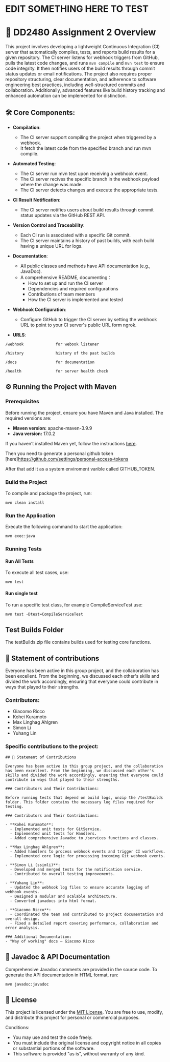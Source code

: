 # EDIT SOMETHING HERE TO TEST

# 🚀 DD2480 Assignment 2 Overview

This project involves developing a lightweight Continuous Integration (CI) server that automatically compiles, tests, and reports build results for a given repository. The CI server listens for webhook triggers from GitHub, pulls the latest code changes, and runs `mvn compile` and `mvn test` to ensure code integrity. It then notifies users of the build results through commit status updates or email notifications. The project also requires proper repository structuring, clear documentation, and adherence to software engineering best practices, including well-structured commits and collaboration. Additionally, advanced features like build history tracking and enhanced automation can be implemented for distinction.

## 🛠️ Core Components:

- **Compilation**:

  - The CI server support compiling the project when triggered by a webhook.
  - It fetch the latest code from the specified branch and run mvn compile.

- **Automated Testing**:

  - The CI server run mvn test upon receiving a webhook event.
  - The Ci server recives the specific branch in the webhook payload where the change was made.
  - The CI server detects changes and execute the appropriate tests.

- **CI Result Notification**:

  - The CI server notifies users about build results through commit status updates via the GitHub REST API.

- **Version Control and Traceability**:

  - Each CI run is associated with a specific Git commit.
  - The CI server maintains a history of past builds, with each build having a unique URL for logs.

- **Documentation**:

  - All public classes and methods have API documentation (e.g., JavaDoc).
  - A comprehensive README, documenting：
    - How to set up and run the CI server
    - Dependencies and required configurations
    - Contributions of team members
    - How the CI server is implemented and tested

- **Webhook Configuration**:

  - Configure GitHub to trigger the CI server by setting the webhook URL to point to your CI server's public URL form ngrok.

- **URLS**:

```console
/webhook              for webook listener
```

```console
/history              history of the past builds
```

```console
/docs                 for documentation
```

```console
/health               for server health check
```

## ⚙️ Running the Project with Maven

### Prerequisites

Before running the project, ensure you have Maven and Java installed. The required versions are:

- **Maven version:** apache-maven-3.9.9
- **Java version:** 17.0.2

If you haven’t installed Maven yet, follow the instructions [here](https://maven.apache.org/install.html).

Then you need to generate a personal github token [here]https://github.com/settings/personal-access-tokens

After that add it as a system enviroment varible called GITHUB_TOKEN.

### Build the Project

To compile and package the project, run:

```console
mvn clean install
```

### Run the Application

Execute the following command to start the application:

```console
mvn exec:java
```

### Running Tests

#### Run All Tests

To execute all test cases, use:

```console
mvn test
```

#### Run single test

To run a specific test class, for example CompileServiceTest use:

```console
mvn test -Dtest=CompileServiceTest
```

## Test Builds Folder

The testBuilds.zip file contains builds used for testing core functions.

## 🤝 Statement of contributions

Everyone has been active in this group project, and the collaboration has been excellent. From the beginning, we discussed each other's skills and divided the work accordingly, ensuring that everyone could contribute in ways that played to their strengths.

### Contributors:

- Giacomo Ricco
- Kohei Kuramoto
- Max Linghag Ahlgren
- Simon Li
- Yuhang Lin

### Specific contributions to the project:

```console
## 🤝 Statement of Contributions

Everyone has been active in this group project, and the collaboration has been excellent. From the beginning, we discussed each other's skills and divided the work accordingly, ensuring that everyone could contribute in ways that played to their strengths.

### Contributors and Their Contributions:

Before running tests that depend on build logs, unzip the /testBuilds folder. This folder contains the necessary log files required for testing.

### Contributors and Their Contributions:

- **Kohei Kuramoto**:
  - Implemented unit tests for GitService.
  - Implemented unit tests for Handlers.
  - Added comprehensive Javadoc to /services functions and classes.

- **Max Linghag Ahlgren**:
  - Added handlers to process webhook events and trigger CI workflows.
  - Implemented core logic for processing incoming Git webhook events.

- **Simon Li (ssimli)**:
  - Developed and merged tests for the notification service.
  - Contributed to overall testing improvements.

- **Yuhang Lin**:
  - Updated the webhook log files to ensure accurate logging of webhook events.
  - Designed a modular and scalable architecture.
  - Converted javadocs into html format.

- **Giacomo Ricco**:
  - Coordinated the team and contributed to project documentation and overall design.
  - Fixed a detailed report covering performance, collaboration and error analysis.

### Additional Documentation:
- "Way of working" docs – Giacomo Ricco

```

## 📜 Javadoc & API Documentation

Comprehensive Javadoc comments are provided in the source code.
To generate the API documentation in HTML format, run:

```console
mvn javadoc:javadoc
```

## 📜 License

This project is licensed under the [MIT License](https://en.wikipedia.org/wiki/MIT_License). You are free to use, modify, and distribute this project for personal or commercial purposes.

Conditions:

- You may use and test the code freely.
- You must include the original license and copyright notice in all copies or substantial portions of the software.
- This software is provided "as is", without warranty of any kind.
